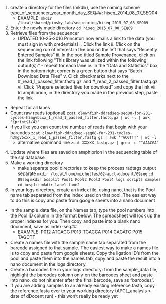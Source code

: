 
1. create a directory for the files (mkdir), use the naming scheme type_of_sequencer_year_month_day_SEQ##: hiseq_2014_08_07_SEQ04
    - EXAMPLE: 
    `mkdir /local/shared/pinsky_lab/sequencing/hiseq_2015_07_08_SEQ09`
2. Enter the newly made directory
    `cd hiseq_2015_07_08_SEQ09`
3. Retrieve files from the sequencer
    - UPDATED 10-25-2016 Princeton now emails a link to the data (you must sign in with credentials)
    i. Click the link
    ii. Click on the sequencing run of interest in the box on the left that says “Recently Entered Samples"
    iii. In the box titled Sample Provenance, click on the link following "This library was utilized within the following output(s):” - repeat for each lane
    iv. In the “Data and Statistics” box, in the bottom right corner is a green button that says “Batch Download Data Files"
    v. Click checkmarks next to the #_read_1_passed_filter.fastq.gz and #_read_2_passed_filter.fastq.gz
    vi. Click “Prepare selected files for download” and copy the link
    vii. In amphiprion, in the directory you made in the previous step, paste the link
- Repeat for all lanes
- Count raw reads (optional)
    `zcat clownfish-ddradseq-seq08-for-231-cycles-h3mgvbcxx_1_read_1_passed_filter.fastq.gz | wc -l | awk '{print$1/4}'`
- If you like you can count the number of reads that begin with your barcodes
    `zcat clownfish-ddradseq-seq08-for-231-cycles-h3mgvbcxx_1_read_1_passed_filter.fastq.gz | awk ‘^ACGTTT' | wc -l`
    - alternative command line
        `zcat XXXXX.fastq.gz | grep -c "^AAACGA"`
4. Update where files are saved on amphiprion in the sequencing table of the sql database
5. Make a working directory 
    - make separate pool directories to keep the process radtags output separate
    `mkdir /local/home/michelles/02-apcl-ddocent/09seq`
    `cd 09seq`
    `mkdir bcsplit Pool1 Pool2 Pool3 Pool4 logs scripts samples`
    `cd bcsplit`
    `mkdir lane1 lane2`
6. In your logs directory, create an index file, using nano, that is the Pool name tab separated from the index used on that pool.  The easiest way to do this is copy and paste from google sheets into a nano document
- In the sample_data file, on the Names tab, type the pool numbers into the Pool ID column in the format below.  The spreadsheet will look up the proper indexes for you.  Then copy and paste into a blank nano document, save as index-seq##
    - EXAMPLE:
    P012    ATCACG
    P013    TGACCA
    P014    CAGATC
    P015    TAGCTT
- Create a names file with the sample name tab separated from the barcode assigned to that sample.  The easiest way to make a names file is to copy and paste from google sheets. Copy the ligation ID’s from the pool and paste them into the names tab, copy and paste the result into a nano document in the logs directory.
- Create a barcodes file in your logs directory: from the sample_data file, highlight the barcodes column only on the barcodes sheet and paste into nano, do not hit enter after the final barcode, save as “barcodes”.
- If you are adding samples to an already existing reference.fasta, copy the reference.fasta over to your working directory (APCL_analysis > date of dDocent run) - this won’t really be ready yet
